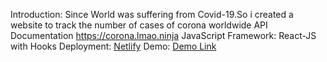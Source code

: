 Introduction:
	Since World was suffering from Covid-19.So i created a website to track the number of cases of corona worldwide
API Documentation
	https://corona.lmao.ninja 
JavaScript Framework:
	React-JS with Hooks
Deployment:
	[Netlify](https://www.netlify.com/)
Demo:
	[Demo Link](https://corona-live-tracker-world.netlify.app/)

